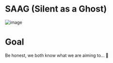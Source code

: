 # SAAG (Silent as a Ghost)

![image](./saag.png)

# Goal

Be honest, we both know what we are aiming to... 🤡